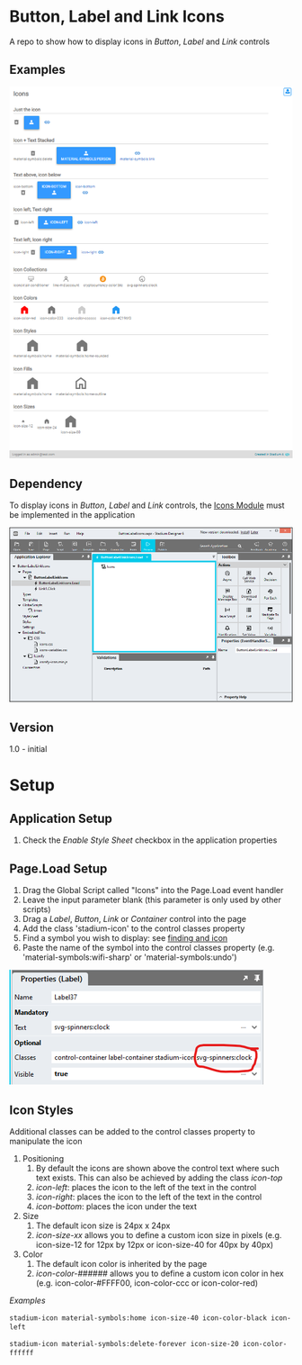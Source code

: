 # Button, Label and Link Icons

A repo to show how to display icons in *Button*, *Label* and *Link* controls

## Examples
![](images/icons.png)

## Dependency
To display icons in *Button*, *Label* and *Link* controls, the [Icons Module](https://github.com/stadium-software/icons) must be implemented in the application

![](images/StadiumDesigner.png)

## Version 
1.0 - initial

# Setup

## Application Setup
1. Check the *Enable Style Sheet* checkbox in the application properties

## Page.Load Setup

1. Drag the Global Script called "Icons" into the Page.Load event handler
2. Leave the input parameter blank (this parameter is only used by other scripts)
3. Drag a *Label*, *Button*, *Link* or *Container* control into the page
4. Add the class 'stadium-icon' to the control classes property
5. Find a symbol you wish to display: see [finding and icon](https://github.com/stadium-software/icons?tab=readme-ov-file#finding-an-icon)
6. Paste the name of the symbol into the control classes property (e.g. 'material-symbols:wifi-sharp' or 'material-symbols:undo')

![](images/icon-symbol.png)

## Icon Styles

Additional classes can be added to the control classes property to manipulate the icon

1. Positioning
   1. By default the icons are shown above the control text where such text exists. This can also be achieved by adding the class *icon-top*
   2. *icon-left*: places the icon to the left of the text in the control
   3. *icon-right*: places the icon to the left of the text in the control
   4. *icon-bottom*: places the icon under the text
2. Size
   1. The default icon size is 24px x 24px
   2. *icon-size-xx* allows you to define a custom icon size in pixels (e.g. icon-size-12 for 12px by 12px or icon-size-40 for 40px by 40px)
3. Color
   1. The default icon color is inherited by the page
   2. *icon-color-######* allows you to define a custom icon color in hex (e.g. icon-color-#FFFF00, icon-color-ccc or icon-color-red)

*Examples*
```
stadium-icon material-symbols:home icon-size-40 icon-color-black icon-left
```
```
stadium-icon material-symbols:delete-forever icon-size-20 icon-color-ffffff
```